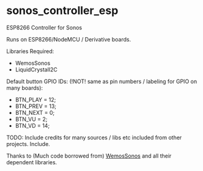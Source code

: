 # sonos_controller_esp
ESP8266 Controller for Sonos

Runs on ESP8266/NodeMCU / Derivative boards.

Libraries Required:
*   WemosSonos
*   LiquidCrystalI2C

Default button GPIO IDs: (!NOT! same as pin numbers / labeling for GPIO on many boards):
*   BTN_PLAY = 12;
*   BTN_PREV = 13;
*   BTN_NEXT = 0;
*   BTN_VU = 2;
*   BTN_VD = 14;

<TODO> TODO: Include credits for many sources / libs etc included from other projects. Include.


Thanks to (Much code borrowed from) [WemosSonos](https://github.com/bopeterson/WemosSonos) and all their dependent libraries. 
